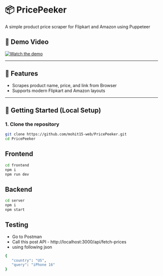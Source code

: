 # 📦 PricePeeker 

A simple product price scraper for Flipkart and Amazon using Puppeteer 

## 🎥 Demo Video 

[![Watch the demo](https://img.shields.io/badge/▶️-Watch%20Demo-red?style=for-the-badge&logo=youtube)](https://drive.google.com/file/d/1Z1rjp87LvZg78irYCRuGwXNKq3oOcdHj/view?usp=sharing)


---

## 🔧 Features

- Scrapes product name, price, and link from Browser
- Supports modern Flipkart and Amazon layouts

---

## 🚀 Getting Started (Local Setup)

### 1. Clone the repository

```bash
git clone https://github.com/mohit15-web/PricePeeker.git
cd PricePeeker
```

## Frontend

```bash
cd frontend
npm i
npm run dev
```

## Backend
```bash
cd server
npm i
npm start
```

## Testing 

 - Go to Postman
 - Call this post API - http://localhost:3000/api/fetch-prices
 - using following json

 ```bash
 {
    "country": "US",
    "query": "iPhone 16"
 }
 ```